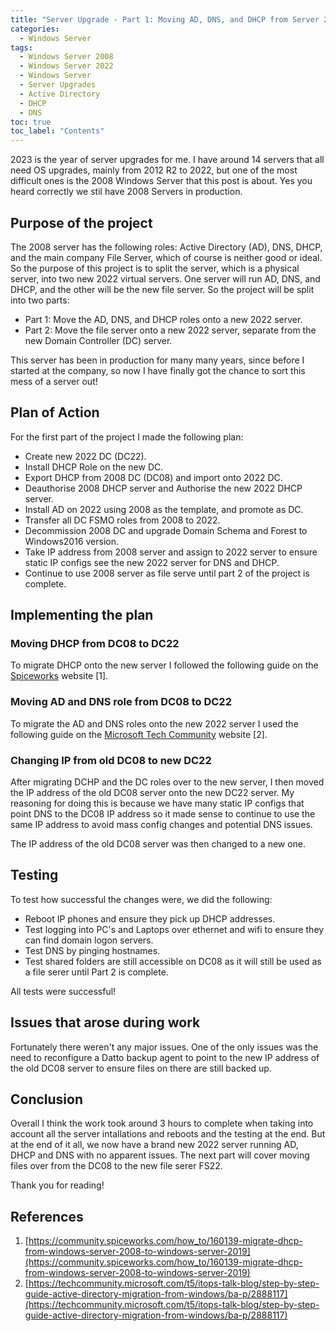 ```yaml
---
title: "Server Upgrade - Part 1: Moving AD, DNS, and DHCP from Server 2008 to Server 2022"
categories: 
  - Windows Server
tags:
  - Windows Server 2008
  - Windows Server 2022
  - Windows Server
  - Server Upgrades
  - Active Directory
  - DHCP
  - DNS
toc: true
toc_label: "Contents"
---
```


2023 is the year of server upgrades for me. I have around 14 servers that all need OS upgrades, mainly from 2012 R2 to 2022, but one of the most difficult ones is the 2008 Windows Server that this post is about. Yes you heard correctly we stil have 2008 Servers in production.

## Purpose of the project

The 2008 server has the following roles: Active Directory (AD), DNS, DHCP, and the main company File Server, which of course is neither good or ideal. So the purpose of this project is to split the server, which is a physical server, into two new 2022 virtual servers. One server will run AD, DNS, and DHCP, and the other will be the new file server. So the project will be split into two parts:

* Part 1: Move the AD, DNS, and DHCP roles onto a new 2022 server.
* Part 2: Move the file server onto a new 2022 server, separate from the new Domain Controller (DC) server.

This server has been in production for many many years, since before I started at the company, so now I have finally got the chance to sort this mess of a server out!

## Plan of Action

For the first part of the project I made the following plan:

* Create new 2022 DC (DC22).
* Install DHCP Role on the new DC.
* Export DHCP from 2008 DC (DC08) and import onto 2022 DC.
* Deauthorise 2008 DHCP server and Authorise the new 2022 DHCP server.
* Install AD on 2022 using 2008 as the template, and promote as DC.
* Transfer all DC FSMO roles from 2008 to 2022.
* Decommission 2008 DC and upgrade Domain Schema and Forest to Windows2016 version.
* Take IP address from 2008 server and assign to 2022 server to ensure static IP configs see the new 2022 server for DNS and DHCP.
* Continue to use 2008 server as file serve until part 2 of the project is complete.

## Implementing the plan

### Moving DHCP from DC08 to DC22

To migrate DHCP onto the new server I followed the following guide on the [Spiceworks](https://community.spiceworks.com/how_to/160139-migrate-dhcp-from-windows-server-2008-to-windows-server-2019) website [1].

### Moving AD and DNS role from DC08 to DC22

To migrate the AD and DNS roles onto the new 2022 server I used the following guide on the [Microsoft Tech Community](https://techcommunity.microsoft.com/t5/itops-talk-blog/step-by-step-guide-active-directory-migration-from-windows/ba-p/2888117) website [2].

### Changing IP from old DC08 to new DC22

After migrating DCHP and the DC roles over to the new server, I then moved the IP address of the old DC08 server onto the new DC22 server. My reasoning for doing this is because we have many static IP configs that point DNS to the DC08 IP address so it made sense to continue to use the same IP address to avoid mass config changes and potential DNS issues. 

The IP address of the old DC08 server was then changed to a new one.

## Testing

To test how successful the changes were, we did the following:

* Reboot IP phones and ensure they pick up DHCP addresses.
* Test logging into PC's and Laptops over ethernet and wifi to ensure they can find domain logon servers.
* Test DNS by pinging hostnames.
* Test shared folders are still accessible on DC08 as it will still be used as a file serer until Part 2 is complete.

All tests were successful!

## Issues that arose during work

Fortunately there weren't any major issues. One of the only issues was the need to reconfigure a Datto backup agent to point to the new IP address of the old DC08 server to ensure files on there are still backed up.

## Conclusion

Overall I think the work took around 3 hours to complete when taking into account all the server intallations and reboots and the testing at the end. But at the end of it all, we now have a brand new 2022 server running AD, DHCP and DNS with no apparent issues. The next part will cover moving files over from the DC08 to the new file serer FS22.

Thank you for reading!

## References

1. [https://community.spiceworks.com/how_to/160139-migrate-dhcp-from-windows-server-2008-to-windows-server-2019](https://community.spiceworks.com/how_to/160139-migrate-dhcp-from-windows-server-2008-to-windows-server-2019)
2. [https://techcommunity.microsoft.com/t5/itops-talk-blog/step-by-step-guide-active-directory-migration-from-windows/ba-p/2888117](https://techcommunity.microsoft.com/t5/itops-talk-blog/step-by-step-guide-active-directory-migration-from-windows/ba-p/2888117)
